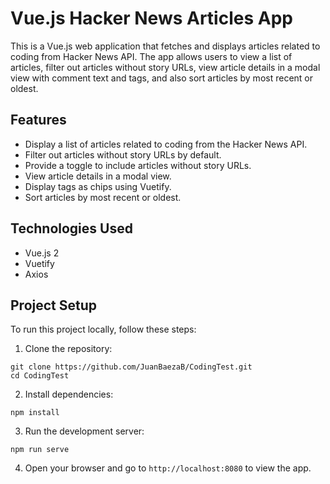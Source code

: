 # Vue.js Hacker News Articles App

This is a Vue.js web application that fetches and displays articles related to coding from Hacker News API. The app allows users to view a list of articles, filter out articles without story URLs, view article details in a modal view with comment text and tags, and also sort articles by most recent or oldest.

## Features

- Display a list of articles related to coding from the Hacker News API.
- Filter out articles without story URLs by default.
- Provide a toggle to include articles without story URLs.
- View article details in a modal view.
- Display tags as chips using Vuetify.
- Sort articles by most recent or oldest.


## Technologies Used

- Vue.js 2
- Vuetify
- Axios

## Project Setup

To run this project locally, follow these steps:

1. Clone the repository:

```
git clone https://github.com/JuanBaezaB/CodingTest.git
cd CodingTest
```

2. Install dependencies:

```
npm install
```

3. Run the development server:

```
npm run serve
```

4. Open your browser and go to `http://localhost:8080` to view the app.
